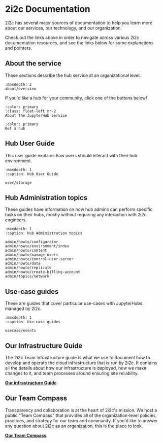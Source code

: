 # 2i2c Documentation

2i2c has several major sources of documentation to help you learn more about our services, our technology, and our organization.

Check out the links above in order to navigate across various 2i2c documentation resources, and see the links below for some explanations and pointers.

## About the service

These sections describe the hub service at an organizational level.

```{toctree}
:maxdepth: 2
about/overview
```

If you'd like a hub for your community, click one of the buttons below!

```{button-ref} about/overview
:color: primary
:class: float-left mr-2
About the JupyterHub Service
```

```{button-ref} new-hub
:color: primary
Get a hub
```

## Hub User Guide

This user guide explains how users should interact with their hub environment.

```{toctree}
:maxdepth: 1
:caption: Hub User Guide

user/storage
```

## Hub Administration topics

These guides have information on how hub admins can perform specific
tasks on their hubs, mostly without requiring any interaction with
2i2c engineers.

```{toctree}
:maxdepth: 1
:caption: Hub Administration topics

admin/howto/configurator
admin/howto/environment/index
admin/howto/content
admin/howto/manage-users
admin/howto/control-user-server
admin/howto/data
admin/howto/replicate
admin/howto/create-billing-account
admin/topics/network
```

## Use-case guides

These are guides that cover particular use-cases with JupyterHubs managed by 2i2c.

```{toctree}
:maxdepth: 1
:caption: Use-case guides

usecase/events
```

## Our Infrastructure Guide

The 2i2c Team Infrastructure guide is what we use to document how to develop and operate the cloud infrastructure that is run by 2i2c.
It contains all the details about how our infrastructure is deployed, how we make changes to it, and team processes around ensuring site reliability.

[**Our infrastructure Guide**](https://infrastructure.2i2c.org)

## Our Team Compass

Transparency and collaboration is at the heart of 2i2c's mission.
We host a public "Team Compass" that provides all of the organization-level policies, practices, and strategy for our team and community.
If you'd like to answer any question about 2i2c as an organization, this is the place to look.

[**Our Team Compass**](https://team-compass.2i2c.org)
